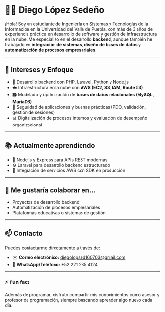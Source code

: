 # 👨‍💻 Diego López Sedeño

¡Hola! Soy un estudiante de Ingeniería en Sistemas y Tecnologías de la Información en la Universidad del Valle de Puebla, con más de 3 años de experiencia práctica en desarrollo de software y gestión de infraestructura en la nube. Me especializo en el desarrollo **backend**, aunque también he trabajado en **integración de sistemas, diseño de bases de datos** y **automatización de procesos empresariales**.

---

## 🚀 Intereses y Enfoque
- 🔧 Desarrollo backend con PHP, Laravel, Python y Node.js
- ☁️ Infraestructura en la nube con **AWS (EC2, S3, IAM, Route 53)**
- 🗃️ Modelado y optimización de **bases de datos relacionales (MySQL, MariaDB)**
- 🔐 Seguridad de aplicaciones y buenas prácticas (PDO, validación, gestión de sesiones)
- 📊 Digitalización de procesos internos y evaluación de desempeño organizacional

---

## 📚 Actualmente aprendiendo
- 🔁 Node.js y Express para APIs REST modernas
- ⚙️ Laravel para desarrollo backend estructurado
- 🧩 Integración de servicios AWS con SDK en producción

---

## 🤝 Me gustaría colaborar en...
- Proyectos de desarrollo backend
- Automatización de procesos empresariales
- Plataformas educativas o sistemas de gestión

---

## 📫 Contacto
Puedes contactarme directamente a través de:
- ✉️ **Correo electrónico:** diegolopsed160703@gmail.com  
- 📱 **WhatsApp/Teléfono:** +52 221 235 4124

---

### ⚡ Fun fact
Además de programar, disfruto compartir mis conocimientos como asesor y profesor de programación, siempre buscando aprender algo nuevo cada día.

<!---
DiegoLopSed/DiegoLopSed is a ✨ special ✨ repository because its `README.md` (this file) appears on your GitHub profile.
You can click the Preview link to take a look at your changes.
--->
